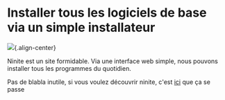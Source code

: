 # Installer tous les logiciels de base via un simple installateur

![](/windows/tips/ninite.png){.align-center}

Ninite est un site formidable. Via une interface web simple, nous
pouvons installer tous les programmes du quotidien.

Pas de blabla inutile, si vous voulez découvrir ninite, c'est
[ici](https://ninite.com/) que ça se passe
